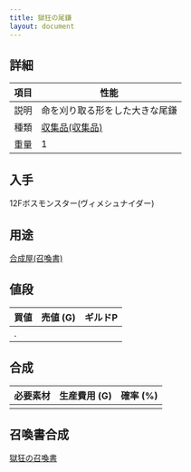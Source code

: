 ```yaml
---
title: 獄狂の尾鎌
layout: document
---
```

## 詳細

|項目|性能|
|---|---|
|説明|命を刈り取る形をした大きな尾鎌|
|種類|[収集品(収集品)](収集品(収集品))|
|重量|1|

## 入手

12Fボスモンスター(ヴィメシュナイダー)

## 用途

[合成屋(召喚書)](合成屋(召喚書))

## 値段

|買値|売値 (G)|ギルドP|
|---|---|---|
|.|||

## 合成

|必要素材|生産費用 (G)|確率 (%)|
|---|---|---|
||||

## 召喚書合成

[獄狂の召喚書](獄狂の召喚書)
